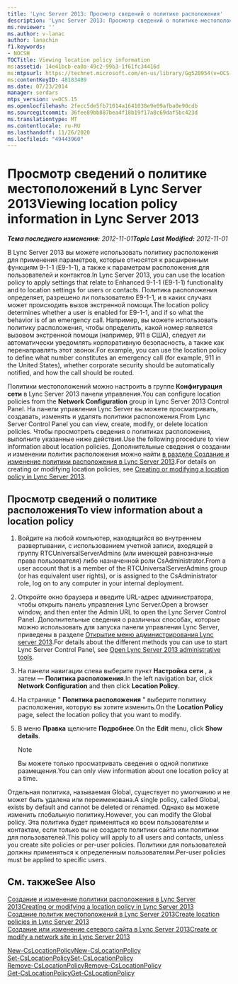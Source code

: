 ```yaml
---
title: 'Lync Server 2013: Просмотр сведений о политике расположения'
description: 'Lync Server 2013: Просмотр сведений о политике местоположений.'
ms.reviewer: ''
ms.author: v-lanac
author: lanachin
f1.keywords:
- NOCSH
TOCTitle: Viewing location policy information
ms:assetid: 14e41bcb-ea0a-49c2-99b3-1f61fc34416d
ms:mtpsurl: https://technet.microsoft.com/en-us/library/Gg520954(v=OCS.15)
ms:contentKeyID: 48183489
ms.date: 07/23/2014
manager: serdars
mtps_version: v=OCS.15
ms.openlocfilehash: 2fecc5de5fb71014a1641038e9e09afba0e90cdb
ms.sourcegitcommit: 36fee89bb887bea4f18b19f17a8c69daf5bc423d
ms.translationtype: MT
ms.contentlocale: ru-RU
ms.lasthandoff: 11/26/2020
ms.locfileid: "49443960"
---
```

# <a name="viewing-location-policy-information-in-lync-server-2013"></a><span data-ttu-id="bd8a5-103">Просмотр сведений о политике местоположений в Lync Server 2013</span><span class="sxs-lookup"><span data-stu-id="bd8a5-103">Viewing location policy information in Lync Server 2013</span></span>

<div data-xmlns="http://www.w3.org/1999/xhtml">

<div class="topic" data-xmlns="http://www.w3.org/1999/xhtml" data-msxsl="urn:schemas-microsoft-com:xslt" data-cs="https://msdn.microsoft.com/">

<div data-asp="https://msdn2.microsoft.com/asp">



</div>

<div id="mainSection">

<div id="mainBody"><span data-ttu-id="bd8a5-104">

<span> </span></span><span class="sxs-lookup"><span data-stu-id="bd8a5-104">

<span> </span></span></span>

<span data-ttu-id="bd8a5-105">_**Тема последнего изменения:** 2012-11-01_</span><span class="sxs-lookup"><span data-stu-id="bd8a5-105">_**Topic Last Modified:** 2012-11-01_</span></span>

<span data-ttu-id="bd8a5-106">В Lync Server 2013 вы можете использовать политику расположения для применения параметров, которые относятся к расширенным функциям 9-1-1 (E9-1-1), а также к параметрам расположения для пользователей и контактов.</span><span class="sxs-lookup"><span data-stu-id="bd8a5-106">In Lync Server 2013, you can use the location policy to apply settings that relate to Enhanced 9-1-1 (E9-1-1) functionality and to location settings for users or contacts.</span></span> <span data-ttu-id="bd8a5-107">Политика расположения определяет, разрешено ли пользователю E9-1-1, и в каких случаях может происходить вызов экстренной помощи.</span><span class="sxs-lookup"><span data-stu-id="bd8a5-107">The location policy determines whether a user is enabled for E9-1-1, and if so what the behavior is of an emergency call.</span></span> <span data-ttu-id="bd8a5-108">Например, вы можете использовать политику расположения, чтобы определить, какой номер является вызовом экстренной помощи (например, 911 в США), следует ли автоматически уведомлять корпоративную безопасность, а также как перенаправлять этот звонок.</span><span class="sxs-lookup"><span data-stu-id="bd8a5-108">For example, you can use the location policy to define what number constitutes an emergency call (for example, 911 in the United States), whether corporate security should be automatically notified, and how the call should be routed.</span></span>

<span data-ttu-id="bd8a5-109">Политики местоположений можно настроить в группе **Конфигурация сети** в Lync Server 2013 панели управления.</span><span class="sxs-lookup"><span data-stu-id="bd8a5-109">You can configure location policies from the **Network Configuration** group in Lync Server 2013 Control Panel.</span></span> <span data-ttu-id="bd8a5-110">На панели управления Lync Server вы можете просматривать, создавать, изменять и удалять политики расположения.</span><span class="sxs-lookup"><span data-stu-id="bd8a5-110">From Lync Server Control Panel you can view, create, modify, or delete location policies.</span></span> <span data-ttu-id="bd8a5-111">Чтобы просмотреть сведения о политиках расположения, выполните указанные ниже действия.</span><span class="sxs-lookup"><span data-stu-id="bd8a5-111">Use the following procedure to view information about location policies.</span></span> <span data-ttu-id="bd8a5-112">Дополнительные сведения о создании и изменении политик расположения можно найти [в разделе Создание и изменение политики расположения в Lync Server 2013](lync-server-2013-creating-or-modifying-a-location-policy.md).</span><span class="sxs-lookup"><span data-stu-id="bd8a5-112">For details on creating or modifying location policies, see [Creating or modifying a location policy in Lync Server 2013](lync-server-2013-creating-or-modifying-a-location-policy.md).</span></span>

<div>

## <a name="to-view-information-about-a-location-policy"></a><span data-ttu-id="bd8a5-113">Просмотр сведений о политике расположения</span><span class="sxs-lookup"><span data-stu-id="bd8a5-113">To view information about a location policy</span></span>

1.  <span data-ttu-id="bd8a5-114">Войдите на любой компьютер, находящийся во внутреннем развертывании, с использованием учетной записи, входящей в группу RTCUniversalServerAdmins (или имеющей равнозначные права пользователя) либо назначенной роли CsAdministrator.</span><span class="sxs-lookup"><span data-stu-id="bd8a5-114">From a user account that is a member of the RTCUniversalServerAdmins group (or has equivalent user rights), or is assigned to the CsAdministrator role, log on to any computer in your internal deployment.</span></span>

2.  <span data-ttu-id="bd8a5-115">Откройте окно браузера и введите URL-адрес администратора, чтобы открыть панель управления Lync Server.</span><span class="sxs-lookup"><span data-stu-id="bd8a5-115">Open a browser window, and then enter the Admin URL to open the Lync Server Control Panel.</span></span> <span data-ttu-id="bd8a5-116">Дополнительные сведения о различных способах, которые можно использовать для запуска панели управления Lync Server, приведены в разделе [Открытие меню администрирования Lync server 2013](lync-server-2013-open-lync-server-administrative-tools.md).</span><span class="sxs-lookup"><span data-stu-id="bd8a5-116">For details about the different methods you can use to start Lync Server Control Panel, see [Open Lync Server 2013 administrative tools](lync-server-2013-open-lync-server-administrative-tools.md).</span></span>

3.  <span data-ttu-id="bd8a5-117">На панели навигации слева выберите пункт **Настройка сети** , а затем — **Политика расположения**.</span><span class="sxs-lookup"><span data-stu-id="bd8a5-117">In the left navigation bar, click **Network Configuration** and then click **Location Policy**.</span></span>

4.  <span data-ttu-id="bd8a5-118">На странице " **Политика расположения** " выберите политику расположения, которую вы хотите изменить.</span><span class="sxs-lookup"><span data-stu-id="bd8a5-118">On the **Location Policy** page, select the location policy that you want to modify.</span></span>

5.  <span data-ttu-id="bd8a5-119">В меню **Правка** щелкните **Подробнее**.</span><span class="sxs-lookup"><span data-stu-id="bd8a5-119">On the **Edit** menu, click **Show details**.</span></span>
    
    <div>
    

    > [!NOTE]  
    > <span data-ttu-id="bd8a5-120">Вы можете только просматривать сведения о одной политике размещения.</span><span class="sxs-lookup"><span data-stu-id="bd8a5-120">You can only view information about one location policy at a time.</span></span>

    
    </div>

<span data-ttu-id="bd8a5-121">Отдельная политика, называемая Global, существует по умолчанию и не может быть удалена или переименована.</span><span class="sxs-lookup"><span data-stu-id="bd8a5-121">A single policy, called Global, exists by default and cannot be deleted or renamed.</span></span> <span data-ttu-id="bd8a5-122">Однако вы можете изменить глобальную политику.</span><span class="sxs-lookup"><span data-stu-id="bd8a5-122">However, you can modify the Global policy.</span></span> <span data-ttu-id="bd8a5-123">Эта политика будет применяться ко всем пользователям и контактам, если только вы не создаете политики сайта или политики для пользователей.</span><span class="sxs-lookup"><span data-stu-id="bd8a5-123">This policy will apply to all users and contacts, unless you create site policies or per-user policies.</span></span> <span data-ttu-id="bd8a5-124">Политики для пользователей должны применяться к определенным пользователям.</span><span class="sxs-lookup"><span data-stu-id="bd8a5-124">Per-user policies must be applied to specific users.</span></span>

</div>

<div>

## <a name="see-also"></a><span data-ttu-id="bd8a5-125">См. также</span><span class="sxs-lookup"><span data-stu-id="bd8a5-125">See Also</span></span>


[<span data-ttu-id="bd8a5-126">Создание и изменение политики расположения в Lync Server 2013</span><span class="sxs-lookup"><span data-stu-id="bd8a5-126">Creating or modifying a location policy in Lync Server 2013</span></span>](lync-server-2013-creating-or-modifying-a-location-policy.md)  
[<span data-ttu-id="bd8a5-127">Создание политик местоположений в Lync Server 2013</span><span class="sxs-lookup"><span data-stu-id="bd8a5-127">Create location policies in Lync Server 2013</span></span>](lync-server-2013-create-location-policies.md)  
[<span data-ttu-id="bd8a5-128">Создание или изменение сетевого сайта в Lync Server 2013</span><span class="sxs-lookup"><span data-stu-id="bd8a5-128">Create or modify a network site in Lync Server 2013</span></span>](lync-server-2013-create-or-modify-a-network-site.md)  


[<span data-ttu-id="bd8a5-129">New-CsLocationPolicy</span><span class="sxs-lookup"><span data-stu-id="bd8a5-129">New-CsLocationPolicy</span></span>](https://docs.microsoft.com/powershell/module/skype/New-CsLocationPolicy)  
[<span data-ttu-id="bd8a5-130">Set-CsLocationPolicy</span><span class="sxs-lookup"><span data-stu-id="bd8a5-130">Set-CsLocationPolicy</span></span>](https://docs.microsoft.com/powershell/module/skype/Set-CsLocationPolicy)  
[<span data-ttu-id="bd8a5-131">Remove-CsLocationPolicy</span><span class="sxs-lookup"><span data-stu-id="bd8a5-131">Remove-CsLocationPolicy</span></span>](https://docs.microsoft.com/powershell/module/skype/Remove-CsLocationPolicy)  
[<span data-ttu-id="bd8a5-132">Get-CsLocationPolicy</span><span class="sxs-lookup"><span data-stu-id="bd8a5-132">Get-CsLocationPolicy</span></span>](https://docs.microsoft.com/powershell/module/skype/Get-CsLocationPolicy)  
  

<span data-ttu-id="bd8a5-133"></div>

</div>

<span> </span>

</div>

</div>

</span><span class="sxs-lookup"><span data-stu-id="bd8a5-133"></div>

</div>

<span> </span>

</div>

</div>

</span></span></div>

